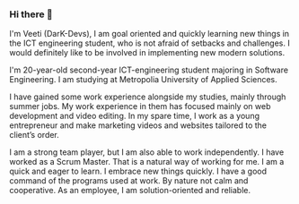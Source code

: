 ### Hi there 👋
I'm Veeti (DarK-Devs), I am goal oriented and quickly learning new things in the ICT engineering student, who is not afraid of setbacks and challenges. I would definitely like to be involved in implementing new modern solutions.

I'm 20-year-old second-year ICT-engineering student majoring in Software Engineering. I am studying at Metropolia University of Applied Sciences.

I have gained some work experience alongside my studies, mainly through summer jobs. My work experience in them has focused mainly on web development and video editing. In my spare time, I work as a young entrepreneur and make marketing videos and websites tailored to the client’s order.

I am a strong team player, but I am also able to work independently. I have worked as a Scrum Master. That is a natural way of working for me. I am a quick and eager to learn. I embrace new things quickly. I have a good command of the programs used at work. By nature not calm and cooperative. As an employee, I am solution-oriented and reliable.

<!--
**DarK-Devv/DarK-Devv** is a ✨ _special_ ✨ repository because its `README.md` (this file) appears on your GitHub profile.

Here are some ideas to get you started:

- 🔭 I’m currently working on ...
- 🌱 I’m currently learning ...
- 👯 I’m looking to collaborate on ...
- 🤔 I’m looking for help with ...
- 💬 Ask me about ...
- 📫 How to reach me: ...
- 😄 Pronouns: ...
- ⚡ Fun fact: ...
--
